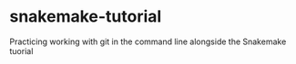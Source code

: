 # snakemake-tutorial
Practicing working with git in the command line alongside the Snakemake tuorial
